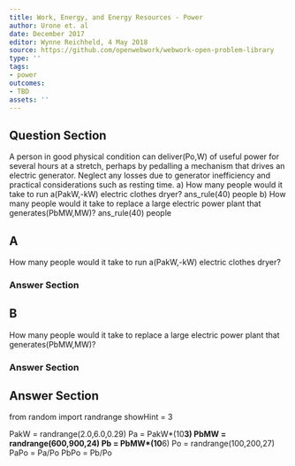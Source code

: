 ```yaml
---
title: Work, Energy, and Energy Resources - Power
author: Urone et. al
date: December 2017
editor: Wynne Reichheld, 4 May 2018
source: https://github.com/openwebwork/webwork-open-problem-library
type: ''
tags:
- power
outcomes:
- TBD
assets: ''
---
```


## Question Section 

A person in good physical condition can deliver(Po,W) of useful power for several hours at a stretch, perhaps by pedalling a mechanism that drives an electric generator. Neglect any losses due to generator inefficiency and practical considerations such as resting time. 
a) How many people would it take to run a(PakW,-kW) electric clothes dryer?
ans_rule(40) people
b) How many people would it take to replace a large electric power plant that generates(PbMW,MW)?
ans_rule(40) people
## A
How many people would it take to run a(PakW,-kW) electric clothes dryer?
### Answer Section
## B
How many people would it take to replace a large electric power plant that generates(PbMW,MW)?
### Answer Section


## Answer Section

from random import randrange
showHint = 3

PakW = randrange(2.0,6.0,0.29)
Pa = PakW*(10**3)
PbMW = randrange(600,900,24)
Pb = PbMW*(10**6)
Po = randrange(100,200,27)
PaPo = Pa/Po
PbPo = Pb/Po